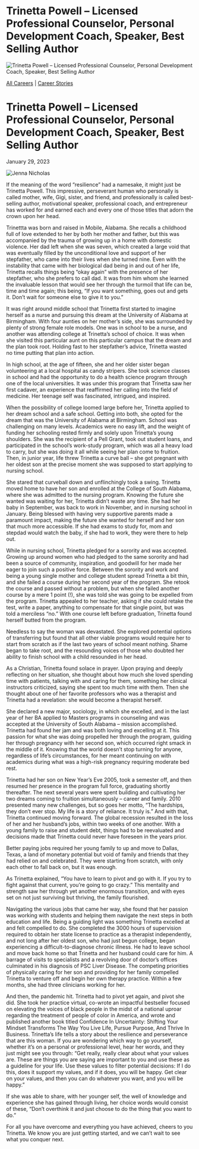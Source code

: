 # Trinetta Powell – Licensed Professional Counselor, Personal Development Coach, Speaker, Best Selling Author

![Trinetta Powell – Licensed Professional Counselor, Personal Development Coach, Speaker, Best Selling Author](https://madamambition.com/wp-content/uploads/2023/01/43_Trinetta-scaled.jpg)

[All Careers](https://madamambition.com/category/career-stories/all-careers/) | [Career Stories](https://madamambition.com/category/career-stories/)

Trinetta Powell – Licensed Professional Counselor, Personal Development Coach, Speaker, Best Selling Author
===========================================================================================================

January 29, 2023

![Jenna Nicholas](https://madamambition.com/wp-content/uploads/2023/01/43_Trinetta-scaled.jpg "43_Trinetta")

If the meaning of the word “resilience” had a namesake, it might just be Trinetta Powell. This impressive, perseverant human who personally is called mother, wife, Gigi, sister, and friend, and professionally is called best-selling author, motivational speaker, professional coach, and entrepreneur has worked for and earned each and every one of those titles that adorn the crown upon her head.

Trinettta was born and raised in Mobile, Alabama. She recalls a childhood full of love extended to her by both her mother and father, but this was accompanied by the trauma of growing up in a home with domestic violence. Her dad left when she was seven, which created a large void that was eventually filled by the unconditional love and support of her stepfather, who came into their lives when she turned nine. Even with the instability that came with her biological dad being in and out of her life, Trinetta recalls things being “okay again” with the presence of her stepfather, who she prefers to call dad. It was from him whom she learned the invaluable lesson that would see her through the turmoil that life can be, time and time again; this being, “If you want something, goes out and gets it. Don’t wait for someone else to give it to you.”

It was right around middle school that Trinetta first started to imagine herself as a nurse and pursuing this dream at the University of Alabama at Birmingham. With four aunties on her mother’s side, she was surrounded by plenty of strong female role models. One was in school to be a nurse, and another was attending college at Trinetta’s school of choice. It was when she visited this particular aunt on this particular campus that the dream and the plan took root. Holding fast to her stepfather’s advice, Trinetta wasted no time putting that plan into action.

In high school, at the age of fifteen, she and her older sister began volunteering at a local hospital as candy stripers. She took science classes in school and had the opportunity to do a health science program through one of the local universities. It was under this program that Trinetta saw her first cadaver, an experience that reaffirmed her calling into the field of medicine. Her teenage self was fascinated, intrigued, and inspired.

When the possibility of college loomed large before her, Trinetta applied to her dream school and a safe school. Getting into both, she opted for the dream that was the University of Alabama at Birmingham. School was challenging on many levels. Academics were no easy lift, and the weight of funding her schooling rested firmly and solely upon Trinetta’s young shoulders. She was the recipient of a Pell Grant, took out student loans, and participated in the school’s work-study program, which was all a heavy load to carry, but she was doing it all while seeing her plan come to fruition. Then, in junior year, life threw Trinetta a curve ball – she got pregnant with her oldest son at the precise moment she was supposed to start applying to nursing school.

She stared that curveball down and unflinchingly took a swing. Trinetta moved home to have her son and enrolled at the College of South Alabama, where she was admitted to the nursing program. Knowing the future she wanted was waiting for her, Trinetta didn’t waste any time. She had her baby in September, was back to work in November, and in nursing school in January. Being blessed with having very supportive parents made a paramount impact, making the future she wanted for herself and her son that much more accessible. If she had exams to study for, mom and stepdad would watch the baby, if she had to work, they were there to help out.

While in nursing school, Trinetta pledged for a sorority and was accepted. Growing up around women who had pledged to the same sorority and had been a source of community, inspiration, and goodwill for her made her eager to join such a positive force. Between the sorority and work and being a young single mother and college student spread Trinetta a bit thin, and she failed a course during her second year of the program. She retook the course and passed without a problem, but when she failed another course by a mere 1 point (!), she was told she was going to be expelled from the program. Trinetta appealed to her teacher, asking if she could retake the test, write a paper, anything to compensate for that single point, but was told a merciless “no.” With one course left before graduation, Trinetta found herself butted from the program.

Needless to say the woman was devastated. She explored potential options of transferring but found that all other viable programs would require her to start from scratch as if the last two years of school meant nothing. Shame began to take root, and the resounding voices of those who doubted her ability to finish school with a child resounded in her head.

As a Christian, Trinetta found solace in prayer. Upon praying and deeply reflecting on her situation, she thought about how much she loved spending time with patients, talking with and caring for them, something her clinical instructors criticized, saying she spent too much time with them. Then she thought about one of her favorite professors who was a therapist and Trinetta had a revelation: she would become a therapist herself.

She declared a new major, sociology, in which she excelled, and in the last year of her BA applied to Masters programs in counseling and was accepted at the University of South Alabama – mission accomplished. Trinetta had found her jam and was both loving and excelling at it. This passion for what she was doing propelled her through the program, guiding her through pregnancy with her second son, which occurred right smack in the middle of it. Knowing that the world doesn’t stop turning for anyone, regardless of life’s circumstances, for her meant continuing on with academics during what was a high-risk pregnancy requiring moderate bed rest.

Trinetta had her son on New Year’s Eve 2005, took a semester off, and then resumed her presence in the program full force, graduating shortly thereafter. The next several years were spent building and cultivating her two dreams coming to fruition simultaneously – career and family. 2010 presented many new challenges, but so goes her motto, “The hardships, they don’t ever stop. My life is a story of reliance. It truly is.” And with that, Trinetta continued moving forward. The global recession resulted in the loss of her and her husband’s jobs, within two weeks of one another. With a young family to raise and student debt, things had to be reevaluated and decisions made that Trinetta could never have foreseen in the years prior.

Better paying jobs required her young family to up and move to Dallas, Texas, a land of monetary potential but void of family and friends that they had relied on and celebrated. They were starting from scratch, with only each other to fall back on, but it was enough.

As Trinetta explained, “You have to learn to pivot and go with it. If you try to fight against that current, you’re going to go crazy.” This mentality and strength saw her through yet another enormous transition, and with eyes set on not just surviving but thriving, the family flourished.

Navigating the various jobs that came her way, she found that her passion was working with students and helping them navigate the next steps in both education and life. Being a guiding light was something Trinetta excelled at and felt compelled to do. She completed the 3000 hours of supervision required to obtain her state license to practice as a therapist independently, and not long after her oldest son, who had just begun college, began experiencing a difficult-to-diagnose chronic illness. He had to leave school and move back home so that Trinetta and her husband could care for him. A barrage of visits to specialists and a revolving door of doctor’s offices culminated in his diagnosis of PSC Liver Disease. The competing priorities of physically caring for her son and providing for her family compelled Trinetta to venture off and begin her own therapy practice. Within a few months, she had three clinicians working for her.

And then, the pandemic hit. Trinetta had to pivot yet again, and pivot she did. She took her practice virtual, co-wrote an impactful bestseller focused on elevating the voices of black people in the midst of a national uproar regarding the treatment of people of color in America, and wrote and published another book titled Confidence In Uncertainty: Shifting Your Mindset Transforms The Way You Live Life, Pursue Purpose, And Thrive In Business. Trinetta’s life tells a story about the resilience and perseverance that are this woman. If you are wondering which way to go yourself, whether it’s on a personal or professional level, hear her words, and they just might see you through: “Get really, really clear about what your values are. These are things you are saying are important to you and use these as a guideline for your life. Use these values to filter potential decisions: If I do this, does it support my values, and if it does, you will be happy. Get clear on your values, and then you can do whatever you want, and you will be happy.”

If she was able to share, with her younger self, the well of knowledge and experience she has gained through living, her choice words would consist of these, “Don’t overthink it and just choose to do the thing that you want to do.”

For all you have overcome and everything you have achieved, cheers to you Trinetta. We know you are just getting started, and we can’t wait to see what you conquer next.